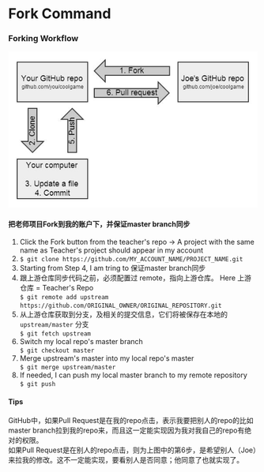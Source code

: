 # Fork Command

### Forking Workflow
![alt text](./pics/forking.jpg "Forking Workflow")

#### 把老师项目Fork到我的账户下，并保证master branch同步
1. Click the Fork button from the teacher's repo -> A project with the same name as Teacher's project should appear in my account
2. ```$ git clone https://github.com/MY_ACCOUNT_NAME/PROJECT_NAME.git```
3. Starting from Step 4, I am tring to 保证master branch同步
4. 跟上游仓库同步代码之前，必须配置过 remote，指向上游仓库。 Here 上游仓库 = Teacher's Repo  
```$ git remote add upstream https://github.com/ORIGINAL_OWNER/ORIGINAL_REPOSITORY.git```
5. 从上游仓库获取到分支，及相关的提交信息，它们将被保存在本地的 ```upstream/master``` 分支  
```$ git fetch upstream```
6. Switch my local repo's master branch  
```$ git checkout master```
7. Merge upstream's master into my local repo's master  
```$ git merge upstream/master```
8. If needed, I can push my local master branch to my remote repository  
```$ git push```


#### Tips
GitHub中，如果Pull Request是在我的repo点击，表示我要把别人的repo的比如master branch拉到我的repo来，而且这一定能实现因为我对我自己的repo有绝对的权限。  
如果Pull Request是在别人的repo点击，则为上图中的第6步，是希望别人（Joe）来拉我的修改。这不一定能实现，要看别人是否同意；他同意了也就实现了。


